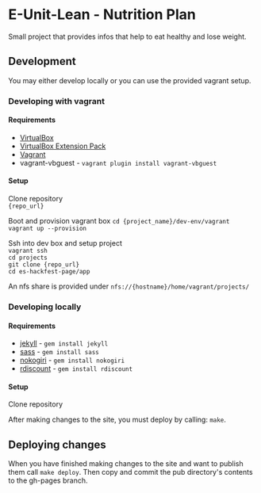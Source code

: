 E-Unit-Lean - Nutrition Plan
================

Small project that provides infos that help to eat healthy and lose weight.

## Development

You may either develop locally or you can use the provided vagrant setup.

### Developing with vagrant

#### Requirements

* [VirtualBox](https://www.virtualbox.org/wiki/Downloads)
* [VirtualBox Extension Pack](http://www.oracle.com/technetwork/server-storage/virtualbox/downloads/index.html#extpack)
* [Vagrant](http://downloads.vagrantup.com/)
* vagrant-vbguest - ```vagrant plugin install vagrant-vbguest```

#### Setup

Clone repository  
```{repo_url}```

Boot and provision vagrant box
```cd {project_name}/dev-env/vagrant```  
```vagrant up --provision```

Ssh into dev box and setup project  
```vagrant ssh```  
```cd projects```  
```git clone {repo_url}```  
```cd es-hackfest-page/app```

An nfs share is provided under ```nfs://{hostname}/home/vagrant/projects/```  

### Developing locally

#### Requirements

* [jekyll](http://jekyllrb.com/) - ```gem install jekyll```
* [sass](http://sass-lang.com/install) - ```gem install sass```
* [nokogiri](https://rubygems.org/gems/nokogiri) - ```gem install nokogiri```
* [rdiscount](https://rubygems.org/gems/rdiscount) - ```gem install rdiscount```

#### Setup

Clone repository  

After making changes to the site, you must deploy by calling: ```make```.

## Deploying changes

When you have finished making changes to the site and want to publish them call ```make deploy```.
Then copy and commit the pub directory's contents to the gh-pages branch.
